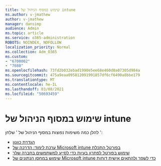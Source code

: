 ```yaml
---
title: שימוש במסוף הניהול של intune
ms.author: v-jmathew
author: v-jmathew
manager: dansimp
audience: Admin
ms.topic: article
ms.service: o365-administration
ROBOTS: NOINDEX, NOFOLLOW
localization_priority: Normal
ms.collection: Adm_O365
ms.custom:
- "6700002"
- "7680"
ms.openlocfilehash: 73fd2b032ebad1990e5ee68e460d0a07305d984a
ms.sourcegitcommit: 475a9eaa095812091991857df6cf6490a8bbe179
ms.translationtype: MT
ms.contentlocale: he-IL
ms.lasthandoff: 03/08/2021
ms.locfileid: "50693459"
---
```

# <a name="using-intune-admin-console"></a>שימוש במסוף הניהול של intune

להלן כמה משימות נפוצות במסוף הניהול של ' שלחן ':

- [הגדרת כוונון](https://docs.microsoft.com/mem/intune/fundamentals/setup-steps)
- [ערכת לימוד: הדרכה של Microsoft intune בפורטל התכלת](https://docs.microsoft.com/mem/intune/fundamentals/tutorial-walkthrough-intune-portal)
- [שימוש בפורטל לפתרון בעיות כדי לסייע למשתמשים בחברה שלך](https://docs.microsoft.com/mem/intune/fundamentals/help-desk-operators)
- [שימוש במחסן הנתונים של Microsoft intune כדי לשפר ולהתאים אישית דוחות](https://docs.microsoft.com/mem/intune/developer/reports-nav-create-intune-reports)
